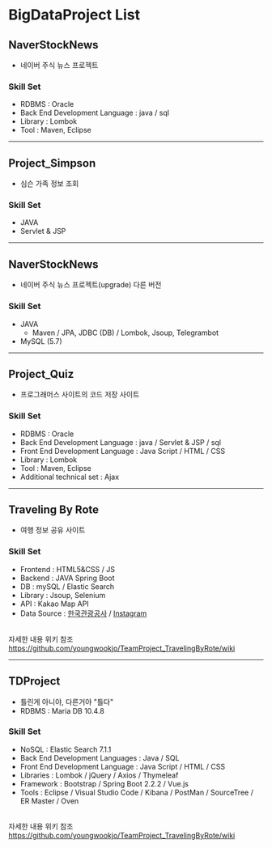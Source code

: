 # BigDataProject List


## NaverStockNews
 * 네이버 주식 뉴스 프로젝트
 
### Skill Set
* RDBMS : Oracle  
* Back End Development Language : java / sql   
* Library : Lombok  
* Tool : Maven, Eclipse  
---------------------------------------------------------------------------
## Project_Simpson
 * 심슨 가족 정보 조회
 
### Skill Set
* JAVA
* Servlet & JSP  
---------------------------------------------------------------------------
## NaverStockNews
 * 네이버 주식 뉴스 프로젝트(upgrade) 다른 버전
 
### Skill Set
* JAVA
  * Maven / JPA, JDBC (DB) / Lombok, Jsoup, Telegrambot
* MySQL (5.7)
----------------------------------------------------------------------------
## Project_Quiz
  * 프로그래머스 사이트의 코드 저장 사이트
  
### Skill Set
  * RDBMS : Oracle  
  * Back End Development Language : java / Servlet & JSP / sql   
  * Front End Development Language : Java Script / HTML / CSS  
  * Library : Lombok  
  * Tool : Maven, Eclipse  
  * Additional technical set : Ajax  
------------------------------------------------------------------------------
## Traveling By Rote
  * 여행 정보 공유 사이트


### Skill Set
   * Frontend : HTML5&CSS / JS
   * Backend : JAVA Spring Boot
   * DB : mySQL / Elastic Search
   * Library : Jsoup, Selenium
   * API : Kakao Map API
   * Data Source : [한국관광공사](http://data.visitkorea.or.kr/linked_open_data) / [Instagram](https://www.instagram.com/?hl=ko)
   
   <br>자세한 내용 위키 참조 <https://github.com/youngwookjo/TeamProject_TravelingByRote/wiki>

-----------------------------------------------------------------------------------
## TDProject 
  * 틀린게 아니야, 다른거야 "틀다"
  * RDBMS : Maria DB 10.4.8
 
### Skill Set
   * NoSQL : Elastic Search 7.1.1 
   * Back End Development Languages : Java / SQL
   * Front End Development Language : Java Script / HTML / CSS
   * Libraries : Lombok / jQuery / Axios / Thymeleaf
   * Framework : Bootstrap / Spring Boot 2.2.2 / Vue.js
   * Tools : Eclipse / Visual Studio Code / Kibana / PostMan / SourceTree / ER Master / Oven
   
   <br>자세한 내용 위키 참조 <https://github.com/youngwookjo/TeamProject_TravelingByRote/wiki>
